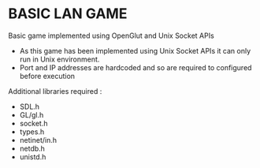 # BASIC LAN GAME
Basic game implemented using OpenGlut and Unix Socket APIs

* As this game has been implemented using Unix Socket APIs it can only run in Unix environment.
* Port and IP addresses are hardcoded and so are required to configured before execution

Additional libraries required :
* SDL.h
* GL/gl.h
* socket.h
* types.h
* netinet/in.h
* netdb.h
* unistd.h

